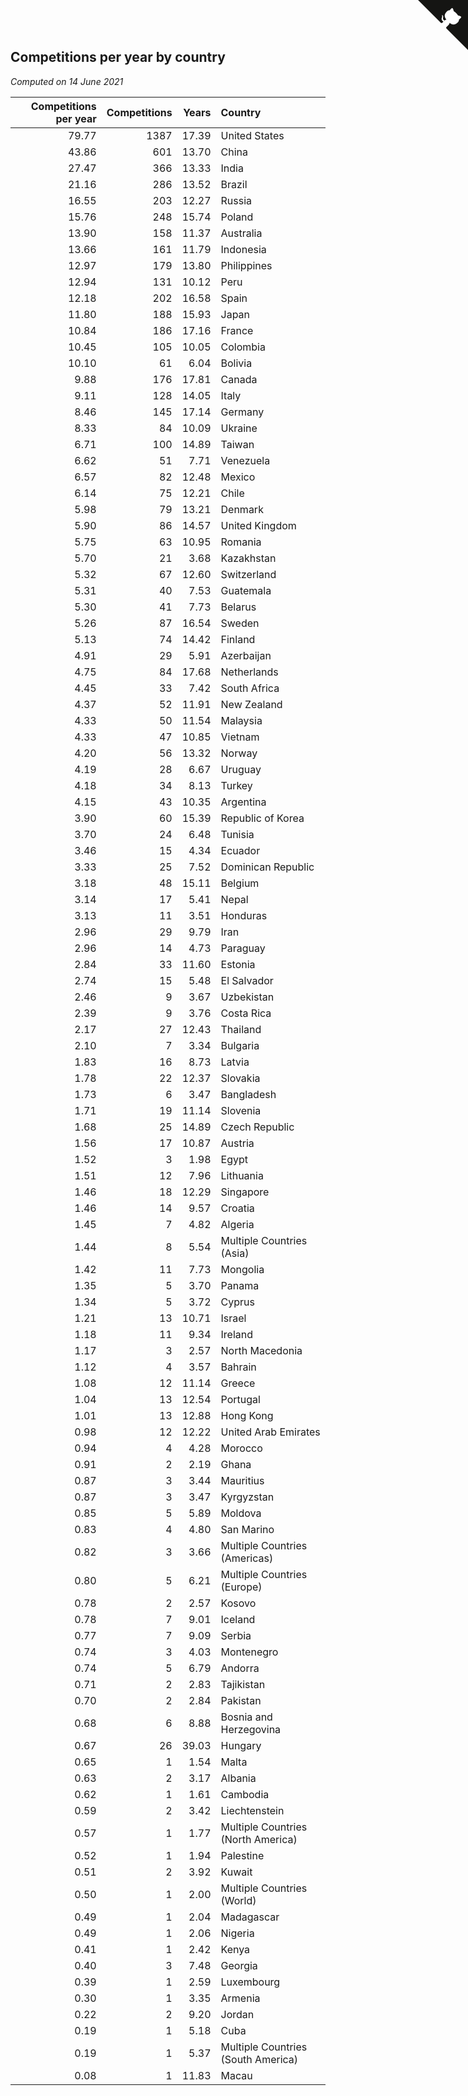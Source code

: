 ## Competitions per year by country

*Computed on 14 June 2021*

| Competitions per year | Competitions | Years | Country |
| ---: | ---: | ---: | :--- |
| 79.77 | 1387 | 17.39 | United States |
| 43.86 | 601 | 13.70 | China |
| 27.47 | 366 | 13.33 | India |
| 21.16 | 286 | 13.52 | Brazil |
| 16.55 | 203 | 12.27 | Russia |
| 15.76 | 248 | 15.74 | Poland |
| 13.90 | 158 | 11.37 | Australia |
| 13.66 | 161 | 11.79 | Indonesia |
| 12.97 | 179 | 13.80 | Philippines |
| 12.94 | 131 | 10.12 | Peru |
| 12.18 | 202 | 16.58 | Spain |
| 11.80 | 188 | 15.93 | Japan |
| 10.84 | 186 | 17.16 | France |
| 10.45 | 105 | 10.05 | Colombia |
| 10.10 | 61 | 6.04 | Bolivia |
| 9.88 | 176 | 17.81 | Canada |
| 9.11 | 128 | 14.05 | Italy |
| 8.46 | 145 | 17.14 | Germany |
| 8.33 | 84 | 10.09 | Ukraine |
| 6.71 | 100 | 14.89 | Taiwan |
| 6.62 | 51 | 7.71 | Venezuela |
| 6.57 | 82 | 12.48 | Mexico |
| 6.14 | 75 | 12.21 | Chile |
| 5.98 | 79 | 13.21 | Denmark |
| 5.90 | 86 | 14.57 | United Kingdom |
| 5.75 | 63 | 10.95 | Romania |
| 5.70 | 21 | 3.68 | Kazakhstan |
| 5.32 | 67 | 12.60 | Switzerland |
| 5.31 | 40 | 7.53 | Guatemala |
| 5.30 | 41 | 7.73 | Belarus |
| 5.26 | 87 | 16.54 | Sweden |
| 5.13 | 74 | 14.42 | Finland |
| 4.91 | 29 | 5.91 | Azerbaijan |
| 4.75 | 84 | 17.68 | Netherlands |
| 4.45 | 33 | 7.42 | South Africa |
| 4.37 | 52 | 11.91 | New Zealand |
| 4.33 | 50 | 11.54 | Malaysia |
| 4.33 | 47 | 10.85 | Vietnam |
| 4.20 | 56 | 13.32 | Norway |
| 4.19 | 28 | 6.67 | Uruguay |
| 4.18 | 34 | 8.13 | Turkey |
| 4.15 | 43 | 10.35 | Argentina |
| 3.90 | 60 | 15.39 | Republic of Korea |
| 3.70 | 24 | 6.48 | Tunisia |
| 3.46 | 15 | 4.34 | Ecuador |
| 3.33 | 25 | 7.52 | Dominican Republic |
| 3.18 | 48 | 15.11 | Belgium |
| 3.14 | 17 | 5.41 | Nepal |
| 3.13 | 11 | 3.51 | Honduras |
| 2.96 | 29 | 9.79 | Iran |
| 2.96 | 14 | 4.73 | Paraguay |
| 2.84 | 33 | 11.60 | Estonia |
| 2.74 | 15 | 5.48 | El Salvador |
| 2.46 | 9 | 3.67 | Uzbekistan |
| 2.39 | 9 | 3.76 | Costa Rica |
| 2.17 | 27 | 12.43 | Thailand |
| 2.10 | 7 | 3.34 | Bulgaria |
| 1.83 | 16 | 8.73 | Latvia |
| 1.78 | 22 | 12.37 | Slovakia |
| 1.73 | 6 | 3.47 | Bangladesh |
| 1.71 | 19 | 11.14 | Slovenia |
| 1.68 | 25 | 14.89 | Czech Republic |
| 1.56 | 17 | 10.87 | Austria |
| 1.52 | 3 | 1.98 | Egypt |
| 1.51 | 12 | 7.96 | Lithuania |
| 1.46 | 18 | 12.29 | Singapore |
| 1.46 | 14 | 9.57 | Croatia |
| 1.45 | 7 | 4.82 | Algeria |
| 1.44 | 8 | 5.54 | Multiple Countries (Asia) |
| 1.42 | 11 | 7.73 | Mongolia |
| 1.35 | 5 | 3.70 | Panama |
| 1.34 | 5 | 3.72 | Cyprus |
| 1.21 | 13 | 10.71 | Israel |
| 1.18 | 11 | 9.34 | Ireland |
| 1.17 | 3 | 2.57 | North Macedonia |
| 1.12 | 4 | 3.57 | Bahrain |
| 1.08 | 12 | 11.14 | Greece |
| 1.04 | 13 | 12.54 | Portugal |
| 1.01 | 13 | 12.88 | Hong Kong |
| 0.98 | 12 | 12.22 | United Arab Emirates |
| 0.94 | 4 | 4.28 | Morocco |
| 0.91 | 2 | 2.19 | Ghana |
| 0.87 | 3 | 3.44 | Mauritius |
| 0.87 | 3 | 3.47 | Kyrgyzstan |
| 0.85 | 5 | 5.89 | Moldova |
| 0.83 | 4 | 4.80 | San Marino |
| 0.82 | 3 | 3.66 | Multiple Countries (Americas) |
| 0.80 | 5 | 6.21 | Multiple Countries (Europe) |
| 0.78 | 2 | 2.57 | Kosovo |
| 0.78 | 7 | 9.01 | Iceland |
| 0.77 | 7 | 9.09 | Serbia |
| 0.74 | 3 | 4.03 | Montenegro |
| 0.74 | 5 | 6.79 | Andorra |
| 0.71 | 2 | 2.83 | Tajikistan |
| 0.70 | 2 | 2.84 | Pakistan |
| 0.68 | 6 | 8.88 | Bosnia and Herzegovina |
| 0.67 | 26 | 39.03 | Hungary |
| 0.65 | 1 | 1.54 | Malta |
| 0.63 | 2 | 3.17 | Albania |
| 0.62 | 1 | 1.61 | Cambodia |
| 0.59 | 2 | 3.42 | Liechtenstein |
| 0.57 | 1 | 1.77 | Multiple Countries (North America) |
| 0.52 | 1 | 1.94 | Palestine |
| 0.51 | 2 | 3.92 | Kuwait |
| 0.50 | 1 | 2.00 | Multiple Countries (World) |
| 0.49 | 1 | 2.04 | Madagascar |
| 0.49 | 1 | 2.06 | Nigeria |
| 0.41 | 1 | 2.42 | Kenya |
| 0.40 | 3 | 7.48 | Georgia |
| 0.39 | 1 | 2.59 | Luxembourg |
| 0.30 | 1 | 3.35 | Armenia |
| 0.22 | 2 | 9.20 | Jordan |
| 0.19 | 1 | 5.18 | Cuba |
| 0.19 | 1 | 5.37 | Multiple Countries (South America) |
| 0.08 | 1 | 11.83 | Macau |


<a href="https://github.com/jonatanklosko/wca_statistics" class="github-corner" aria-label="View source on Github"><svg width="80" height="80" viewBox="0 0 250 250" style="fill:#151513; color:#fff; position: absolute; top: 0; border: 0; right: 0;" aria-hidden="true"><path d="M0,0 L115,115 L130,115 L142,142 L250,250 L250,0 Z"></path><path d="M128.3,109.0 C113.8,99.7 119.0,89.6 119.0,89.6 C122.0,82.7 120.5,78.6 120.5,78.6 C119.2,72.0 123.4,76.3 123.4,76.3 C127.3,80.9 125.5,87.3 125.5,87.3 C122.9,97.6 130.6,101.9 134.4,103.2" fill="currentColor" style="transform-origin: 130px 106px;" class="octo-arm"></path><path d="M115.0,115.0 C114.9,115.1 118.7,116.5 119.8,115.4 L133.7,101.6 C136.9,99.2 139.9,98.4 142.2,98.6 C133.8,88.0 127.5,74.4 143.8,58.0 C148.5,53.4 154.0,51.2 159.7,51.0 C160.3,49.4 163.2,43.6 171.4,40.1 C171.4,40.1 176.1,42.5 178.8,56.2 C183.1,58.6 187.2,61.8 190.9,65.4 C194.5,69.0 197.7,73.2 200.1,77.6 C213.8,80.2 216.3,84.9 216.3,84.9 C212.7,93.1 206.9,96.0 205.4,96.6 C205.1,102.4 203.0,107.8 198.3,112.5 C181.9,128.9 168.3,122.5 157.7,114.1 C157.9,116.9 156.7,120.9 152.7,124.9 L141.0,136.5 C139.8,137.7 141.6,141.9 141.8,141.8 Z" fill="currentColor" class="octo-body"></path></svg></a><style>.github-corner:hover .octo-arm{animation:octocat-wave 560ms ease-in-out}@keyframes octocat-wave{0%,100%{transform:rotate(0)}20%,60%{transform:rotate(-25deg)}40%,80%{transform:rotate(10deg)}}@media (max-width:500px){.github-corner:hover .octo-arm{animation:none}.github-corner .octo-arm{animation:octocat-wave 560ms ease-in-out}}</style>
